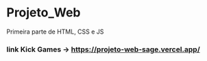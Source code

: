 # Projeto_Web
Primeira parte de HTML, CSS e JS


### link Kick Games -> https://projeto-web-sage.vercel.app/ 
